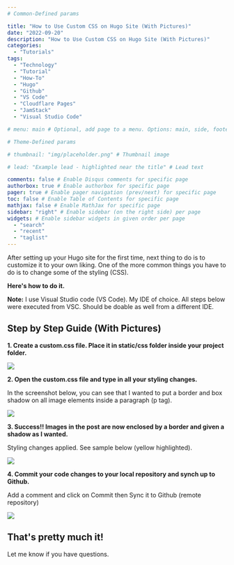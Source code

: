 ```yaml
---
# Common-Defined params

title: "How to Use Custom CSS on Hugo Site (With Pictures)"
date: "2022-09-20"
description: "How to Use Custom CSS on Hugo Site (With Pictures)"
categories:
  - "Tutorials"
tags:
  - "Technology"
  - "Tutorial"
  - "How-To"
  - "Hugo"
  - "Github"
  - "VS Code"
  - "Cloudflare Pages"
  - "JamStack"
  - "Visual Studio Code"

# menu: main # Optional, add page to a menu. Options: main, side, footer

# Theme-Defined params

# thumbnail: "img/placeholder.png" # Thumbnail image

# lead: "Example lead - highlighted near the title" # Lead text

comments: false # Enable Disqus comments for specific page
authorbox: true # Enable authorbox for specific page
pager: true # Enable pager navigation (prev/next) for specific page
toc: false # Enable Table of Contents for specific page
mathjax: false # Enable MathJax for specific page
sidebar: "right" # Enable sidebar (on the right side) per page
widgets: # Enable sidebar widgets in given order per page
  - "search"
  - "recent"
  - "taglist"
---
```


After setting up your Hugo site for the first time, next thing to do is to customize it to your own liking. One of the more common things you have to do is to change some of the styling (CSS).

**Here's how to do it.**

**Note:** I use Visual Studio code (VS Code). My IDE of choice. All steps below were executed from VSC. Should be doable as well from a different IDE.

## Step by Step Guide (With Pictures)

**1. Create a custom.css file. Place it in static/css folder inside your project folder.**

![](/img/Pasted_image_20220918231914.png)

**2. Open the custom.css file and type in all your styling changes.**

In the screenshot below, you can see that I wanted to put a border and box shadow on all image elements inside a paragraph (p tag).

![](/img/Pasted_image_20220918232205.png)

**3. Success!! Images in the post are now enclosed by a border and given a shadow as I wanted.**

Styling changes applied. See sample below (yellow highlighted).

![](/img/Pasted_image_20220918232556.png)

**4. Commit your code changes to your local repository and synch up to Github.**

Add a comment and click on Commit then Sync it to Github (remote repository)

![](/img/Pasted_image_20220918234508.png)

## That's pretty much it!

Let me know if you have questions.
